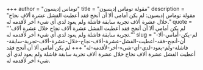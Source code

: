 +++
author = "توماس إديسون"
title = "مقولة توماس إديسون"
description = "مقولة توماس إديسون: لم يكن أمامي ألا أن أنجح فقد أعطيت الفشل عشرة ألاف نجاح خلال عشرة ألاف تجربة سابقة فاشلة ولم يعود لدي أي شيء أخر لأقدمه له."
quote = '''لم يكن أمامي ألا أن أنجح فقد أعطيت الفشل عشرة ألاف نجاح خلال عشرة ألاف تجربة سابقة فاشلة ولم يعود لدي أي شيء أخر لأقدمه له.''' 
slug = "لم-يكن-أمامي-ألا-أن-أنجح-فقد-أعطيت-الفشل-عشرة-ألاف-نجاح-خلال-عشرة-ألاف-تجربة-سابقة-فاشلة-ولم-يعود-لدي-أي-شيء-أخر-لأقدمه-له"
+++
لم يكن أمامي ألا أن أنجح فقد أعطيت الفشل عشرة ألاف نجاح خلال عشرة ألاف تجربة سابقة فاشلة ولم يعود لدي أي شيء أخر لأقدمه له.
